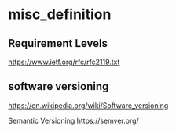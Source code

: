 # misc_definition

## Requirement Levels
https://www.ietf.org/rfc/rfc2119.txt

## software versioning
https://en.wikipedia.org/wiki/Software_versioning

Semantic Versioning
https://semver.org/
